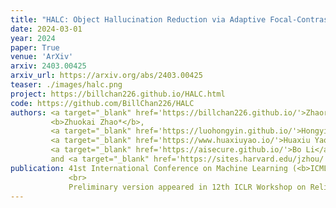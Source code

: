 ```yaml
---
title: "HALC: Object Hallucination Reduction via Adaptive Focal-Contrast Decoding"
date: 2024-03-01
year: 2024
paper: True
venue: 'ArXiv'
arxiv: 2403.00425
arxiv_url: https://arxiv.org/abs/2403.00425
teaser: ./images/halc.png
project: https://billchan226.github.io/HALC.html
code: https://github.com/BillChan226/HALC
authors: <a target="_blank" href='https://billchan226.github.io/'>Zhaorun Chen*</a>,
         <b>Zhuokai Zhao*</b>,
         <a target="_blank" href='https://luohongyin.github.io/'>Hongyin Luo</a>,
         <a target="_blank" href='https://www.huaxiuyao.io/'>Huaxiu Yao</a>,
         <a target="_blank" href='https://aisecure.github.io/'>Bo Li</a>,
         and <a target="_blank" href='https://sites.harvard.edu/jzhou/'>Jiawei Zhou</a>
publication: 41st International Conference on Machine Learning (<b>ICML</b>), 2024
             <br>
             Preliminary version appeared in 12th ICLR Workshop on Reliable and Responsible Foundation Models
---
```


